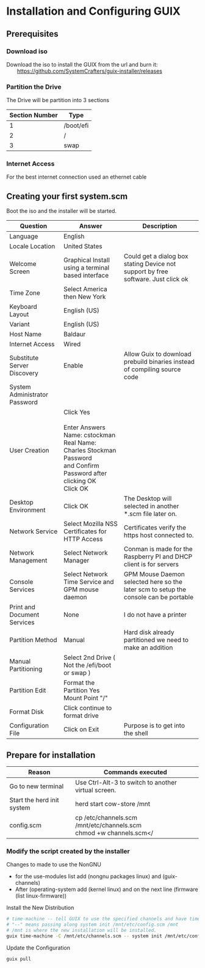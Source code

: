 # Installation and Configuring GUIX

## Prerequisites 

### Download iso

Download the iso to install the GUIX from the url and burn it:<br> 
&emsp;&emsp;https://github.com/SystemCrafters/guix-installer/releases

### Partition the Drive

The Drive will be partition into 3 sections

| Section Number | Type      |
|----------------|-----------|
| 1              | /boot/efi |
| 2              | /         |
| 3              | swap      |

### Internet Access

For the best internet connection used an ethernet cable

## Creating your first system.scm

Boot the iso and the installer will be started.

| Question                      | Answer                                                                                                                                               | Description                                                                          |
|-------------------------------|------------------------------------------------------------------------------------------------------------------------------------------------------|--------------------------------------------------------------------------------------|
| Language                      | English                                                                                                                                              |                                                                                      |
| Locale Location               | United States                                                                                                                                        |                                                                                      |
| Welcome Screen                | Graphical Install using a terminal based interface                                                                                                   | Could get a dialog box stating Device not support by free software.  Just click ok   |
| Time Zone                     | Select America then New York                                                                                                                         |                                                                                      |
| Keyboard Layout               | English (US)                                                                                                                                         |                                                                                      |
| Variant                       | English (US)                                                                                                                                         |                                                                                      |
| Host Name                     | Baldaur                                                                                                                                              |                                                                                      |
| Internet Access               | Wired                                                                                                                                                |                                                                                      |
| Substitute Server Discovery   | Enable                                                                                                                                               | Allow Guix to download prebuild binaries instead of compiling source code            |
| System Administrator Password | <Enter password>                                                                                                                                     |                                                                                      |
| User Creation                 | Click Yes<br><br/>Enter Answers<br>Name: cstockman<br>Real Name: Charles Stockman<br>Password<br> and Confirm Password after clicking OK<br>Click OK |                                                                                      |
| Desktop Environment           | Click OK                                                                                                                                             | The Desktop will selected in another *.scm file later on.                            |
| Network Service               | Select Mozilla NSS Certificates for HTTP Access                                                                                                      | Certificates verify the https host connected to.                                     |
| Network Management            | Select Network Manager                                                                                                                               | Conman is made for the Raspberry PI and DHCP client is for servers                   |
| Console Services              | Select Network Time Service and GPM mouse daemon                                                                                                     | GPM Mouse Daemon selected here so the later scm to setup the console can be portable |
| Print and Document Services   | None                                                                                                                                                 | I do not have a printer                                                              |
| Partition Method              | Manual                                                                                                                                               | Hard disk already partitioned we need to make an addition                            |
| Manual Partitioning           | Select 2nd Drive ( Not the /efi/boot or swap )                                                                                                       |                                                                                      |
| Partition Edit                | Format the Partition Yes<br>Mount Point "/"<br>                                                                                                      |                                                                                      |
| Format Disk                   | Click continue to format drive  <br/>                                                                                                                |                                                                                      |
| Configuration File            | Click on Exit                                                                                                                                        | Purpose is to get into the shell                                                     |

## Prepare for installation

| Reason                     | Commands executed                                                      |
|----------------------------|------------------------------------------------------------------------|
| Go to new terminal         | Use Ctrl-Alt-3 to switch to another virtual screen.</li>               |
| Start the herd init system | herd start cow-store /mnt                                              |
| config.scm                 | cp /etc/channels.scm /mnt/etc/channels.scm<br/>chmod +w channels.scm</ |

### Modify the script created by the installer

Changes to made to use the NonGNU
<ul>
  <li>for the use-modules list add (nongnu packages linux) and (guix-channels)</li>
  <li>After (operating-system add (kernel linux) and on the next line (firmware (list linux-firmware))</li>
</ul>

Install the New Distribution


```sh
# time-machine -- tell GUIX to use the specified channels and have time machine call sytem init installed on /mnt
# "--" means passing along system init /mnt/etc/config.scm /mnt
# /mnt is where the new installation will be installed.
guix time-machine -C /mnt/etc/channels.scm -- system init /mnt/etc/config.scm /mnt
```

Update the Configuration
```sh
guix pull
```

